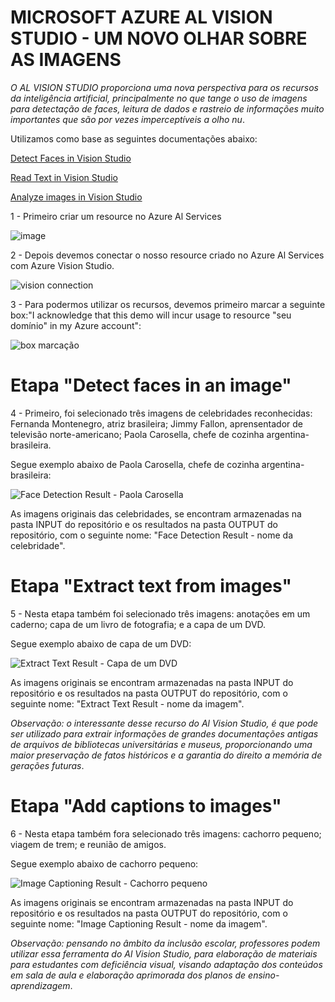 # MICROSOFT AZURE AL VISION STUDIO - UM NOVO OLHAR SOBRE AS IMAGENS

_O AL VISION STUDIO proporciona uma nova perspectiva para os recursos da inteligência artificial, principalmente no que tange o uso de imagens para detectação de faces, leitura de dados e rastreio de informações muito importantes que são por vezes imperceptíveis a olho nu_.

Utilizamos como base as seguintes documentações abaixo:

[Detect Faces in Vision Studio](https://microsoftlearning.github.io/mslearn-ai-fundamentals/Instructions/Labs/04-face.html)

[Read Text in Vision Studio](https://microsoftlearning.github.io/mslearn-ai-fundamentals/Instructions/Labs/05-ocr.html)

[Analyze images in Vision Studio](https://microsoftlearning.github.io/mslearn-ai-fundamentals/Instructions/Labs/03-image-analysis.html)


1 - Primeiro criar um resource no Azure Al Services

![image](https://github.com/vgastaldelli/LABORATORIOAZUREAI900-RECONHECIMENTOFACIAL-TRANSFORMACAODEIMAGENS/assets/160192109/76c71df7-ec32-4d07-8633-3b2fdc3eaaf6)

2 - Depois devemos conectar o nosso resource criado no Azure Al Services com Azure Vision Studio.

![vision connection](https://github.com/vgastaldelli/LABORATORIOAZUREAI900-RECONHECIMENTOFACIAL-TRANSFORMACAODEIMAGENS/assets/160192109/ed3c4c68-c09b-48ca-a648-bf05ecdaec2d)

3 - Para podermos utilizar os recursos, devemos primeiro marcar a seguinte box:"I acknowledge that this demo will incur usage to resource "seu domínio" in my Azure account":

![box marcação](https://github.com/vgastaldelli/LABORATORIOAZUREAI900-RECONHECIMENTOFACIAL-TRANSFORMACAODEIMAGENS/assets/160192109/3f00f963-3448-4eae-bdf6-aac004b31b5b)

# Etapa "Detect faces in an image"

4 - Primeiro, foi selecionado três imagens de celebridades reconhecidas: Fernanda Montenegro, atriz brasileira; Jimmy Fallon, aprensentador de televisão norte-americano;
Paola Carosella, chefe de cozinha argentina-brasileira.

Segue exemplo abaixo de Paola Carosella, chefe de cozinha argentina-brasileira:

![Face Detection Result - Paola Carosella](https://github.com/vgastaldelli/LABORATORIOAZUREAI900-RECONHECIMENTOFACIAL-TRANSFORMACAODEIMAGENS/assets/160192109/21f4001e-eaa3-4085-bd63-795e3aaa01f1)

As imagens originais das celebridades, se encontram armazenadas na pasta INPUT do repositório e os resultados na pasta OUTPUT do repositório, com o seguinte nome: "Face Detection Result - nome da celebridade".

# Etapa "Extract text from images"

5 - Nesta etapa também foi selecionado três imagens: anotações em um caderno; capa de um livro de fotografia; e a capa de um DVD.

Segue exemplo abaixo de capa de um DVD:

![Extract Text Result - Capa de um DVD](https://github.com/vgastaldelli/LABORATORIOAZUREAI900-RECONHECIMENTOFACIAL-TRANSFORMACAODEIMAGENS/assets/160192109/1feb5af2-8915-4a5c-b1fd-607aa2c89536)

As imagens originais se encontram armazenadas na pasta INPUT do repositório e os resultados na pasta OUTPUT do repositório, com o seguinte nome: "Extract Text Result - nome da imagem".

_Observação: o interessante desse recurso do Al Vision Studio, é que pode ser utilizado para extrair informações de grandes documentações antigas de arquivos de bibliotecas universitárias e museus, proporcionando uma maior preservação de fatos históricos e a garantia do direito a memória de gerações futuras_.

# Etapa "Add captions to images"

6 - Nesta etapa também fora selecionado três imagens: cachorro pequeno; viagem de trem; e reunião de amigos.

Segue exemplo abaixo de cachorro pequeno: 

![Image Captioning Result - Cachorro pequeno](https://github.com/vgastaldelli/LABORATORIOAZUREAI900-RECONHECIMENTOFACIAL-TRANSFORMACAODEIMAGENS/assets/160192109/12ebdf23-17e2-47c8-935b-e0d176ef186f)

As imagens originais se encontram armazenadas na pasta INPUT do repositório e os resultados na pasta OUTPUT do repositório, com o seguinte nome: "Image Captioning Result - nome da imagem".

_Observação: pensando no âmbito da inclusão escolar, professores podem utilizar essa ferramenta do Al Vision Studio, para elaboração de materiais para estudantes com deficiência visual, visando adaptação dos conteúdos em sala de aula e elaboração aprimorada
dos planos de ensino-aprendizagem_.
